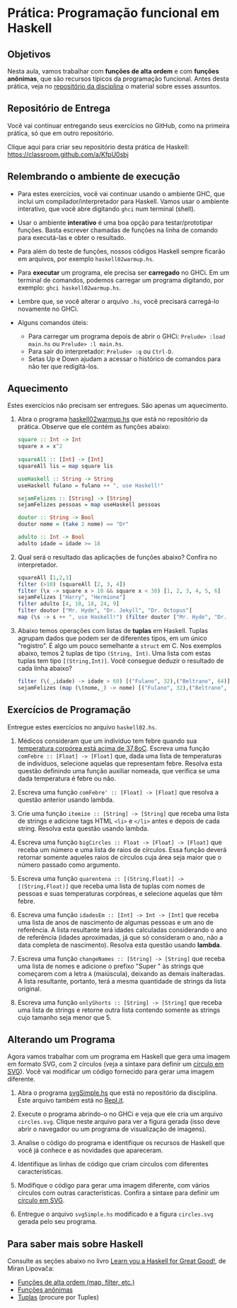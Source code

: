 # Prática: Programação funcional em Haskell


## Objetivos 


Nesta aula, vamos trabalhar com **funções de alta ordem** e com **funções anônimas**, que são recursos típicos da programação funcional. Antes desta prática, veja no [repositório da disciplina](../../../README.md) o material sobre esses assuntos.



## Repositório de Entrega

Você vai continuar entregando seus exercícios no GitHub, como na primeira prática, só que em outro repositório.

Clique aqui para criar seu repositório desta prática de Haskell: https://classroom.github.com/a/KfpU0sbj


## Relembrando o ambiente de execução


- Para estes exercícios, você vai continuar usando o ambiente GHC, que inclui um compilador/interpretador para Haskell. Vamos usar o ambiente interativo, que você abre digitando `ghci` num terminal (shell).

- Usar o ambiente **interativo** é uma boa opção para testar/prototipar funções. Basta escrever chamadas de funções na linha de comando para executá-las e obter o resultado.

- Para além do teste de funções, nossos códigos Haskell sempre ficarão em arquivos, por exemplo `haskell02warmup.hs`.

- Para **executar** um programa, ele precisa ser **carregado** no GHCi. Em um terminal de comandos, podemos carregar um programa digitando, por exemplo: `ghci haskell02warmup.hs`. 

- Lembre que, se você alterar o arquivo `.hs`, você precisará carregá-lo novamente no GHCi. 

- Alguns comandos úteis:
  - Para carregar um programa depois de abrir o GHCi: `Prelude> :load main.hs` ou `Prelude> :l main.hs`.
  - Para sair do interpretador: `Prelude> :q` ou `Ctrl-D`.
  - Setas Up e Down ajudam a acessar o histórico de comandos para não ter que redigitá-los.


## Aquecimento


Estes exercícios não precisam ser entregues. São apenas um aquecimento.

1. Abra o programa [haskell02warmup.hs](haskell02warmup.hs) que está no repositório da prática. Observe que ele contém as funções abaixo:

   ```haskell  
   square :: Int -> Int
   square x = x^2
  
   squareAll :: [Int] -> [Int]
   squareAll lis = map square lis 
   
   useHaskell :: String -> String
   useHaskell fulano = fulano ++ ", use Haskell!"
   
   sejamFelizes :: [String] -> [String]
   sejamFelizes pessoas = map useHaskell pessoas
   
   doutor :: String -> Bool
   doutor nome = (take 2 nome) == "Dr"
   
   adulto :: Int -> Bool
   adulto idade = idade >= 18
   ```

2. Qual será o resultado das aplicações de funções abaixo? Confira no interpretador.

   ```haskell  
   squareAll [1,2,3]
   filter (>10) (squareAll [2, 3, 4])
   filter (\x -> square x > 10 && square x < 30) [1, 2, 3, 4, 5, 6]
   sejamFelizes ["Harry", "Hermione"]
   filter adulto [4, 10, 18, 24, 9]
   filter doutor ["Mr. Hyde", "Dr. Jekyll", "Dr. Octopus"]
   map (\s -> s ++ ", use Haskell!") (filter doutor ["Mr. Hyde", "Dr. Jekyll"])
   ```
   
3. Abaixo temos operações com listas de **tuplas** em Haskell. Tuplas agrupam dados que podem ser de diferentes tipos, em um único "registro". É algo um pouco semelhante a `struct` em C. Nos exemplos abaixo, temos 2 tuplas de tipo `(String, Int)`. Uma lista com estas tuplas tem tipo `[(String,Int)]`. Você consegue deduzir o resultado de cada linha abaixo? 
   ```haskell  
   filter (\(_,idade) -> idade > 60) [("Fulano", 32),("Beltrano", 64)] -- aqui temos 2 tuplas (String,Int)
   sejamFelizes (map (\(nome,_) -> nome) [("Fulano", 32),("Beltrano", 64)]) 
   ```

## Exercícios de Programação 

Entregue estes exercícios no arquivo `haskell02.hs`.


1. Médicos consideram que um indivíduo tem febre quando sua [temperatura corpórea está acima de 37,8oC](https://drauziovarella.uol.com.br/doencas-e-sintomas/febre/). Escreva uma função `comFebre :: [Float] -> [Float]` que, dada uma lista de temperaturas de indivíduos, selecione aquelas que representam febre. Resolva esta questão definindo uma função auxiliar nomeada, que verifica se uma dada temperatura é febre ou não.

2. Escreva uma função `comFebre' :: [Float] -> [Float]` que resolva a questão anterior usando lambda.

3. Crie uma função `itemize :: [String] -> [String]` que receba uma lista de strings e adicione tags HTML `<li>` e `</li>` antes e depois de cada string. Resolva esta questão usando lambda.

4. Escreva uma função `bigCircles :: Float -> [Float] -> [Float]` que receba um número e uma lista de raios de círculos. Essa função deverá retornar somente aqueles raios de círculos cuja área seja maior que o número passado como argumento.

5. Escreva uma função `quarentena :: [(String,Float)] -> [(String,Float)]` que receba uma lista de tuplas com nomes de pessoas e suas temperaturas corpóreas, e selecione aquelas que têm febre.

6. Escreva uma função `idadesEm :: [Int] -> Int -> [Int]` que receba uma lista de anos de nascimento de algumas pessoas e um ano de referência. A lista resultante terá idades calculadas considerando o ano de referência (idades aproximadas, já que só consideram o ano, não a data completa de nascimento). Resolva esta questão usando **lambda**.

7. Escreva uma função `changeNames :: [String] -> [String]` que receba uma lista de nomes e adicione o prefixo "Super " às strings que começarem com a letra `A` (maiúscula), deixando as demais inalteradas. A lista resultante, portanto, terá a mesma quantidade de strings da lista original.

8. Escreva uma função `onlyShorts :: [String] -> [String]` que receba uma lista de strings e retorne outra lista contendo somente as strings cujo tamanho seja menor que 5.

## Alterando um Programa


Agora vamos trabalhar com um programa em Haskell que gera uma imagem em formato SVG, com 2 círculos (veja a sintaxe para definir um [círculo em SVG](https://www.w3schools.com/graphics/svg_circle.asp)). 
Você vai modificar um código fornecido para gerar uma imagem diferente.

1. Abra o programa [svgSimple.hs](haskell02svg/svgSimple.hs) que está no repositório da disciplina. Este arquivo também está no [Repl.it](https://replit.com/@AndreaSchwertne/haskell02svg).

2. Execute o programa abrindo-o no GHCi e veja que ele cria um arquivo `circles.svg`. Clique neste arquivo para ver a figura gerada (isso deve abrir o navegador ou um programa de visualização de imagens).

3. Analise o código do programa e identifique os recursos de Haskell que você já conhece e as novidades que apareceram. 

4. Identifique as linhas de código que criam círculos com diferentes características.

5. Modifique o código para gerar uma imagem diferente, com vários círculos com outras características. Confira a sintaxe para definir um [círculo em SVG](https://www.w3schools.com/graphics/svg_circle.asp).

6. Entregue o arquivo `svgSimple.hs` modificado e a figura `circles.svg` gerada pelo seu programa. 

## Para saber mais sobre Haskell

Consulte as seções abaixo no livro [Learn you a Haskell for Great Good!](http://learnyouahaskell.com), de Miran Lipovača:
- [Funções de alta ordem (map, filter, etc.)](http://learnyouahaskell.com/higher-order-functions) 
- [Funções anônimas](http://learnyouahaskell.com/higher-order-functions#lambdas)
- [Tuplas](http://learnyouahaskell.com/starting-out) (procure por Tuples)

